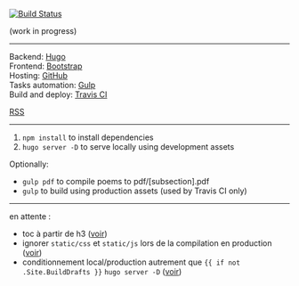 [![Build Status](https://travis-ci.org/inwardmovement/inwardmovement.github.io.svg?branch=source)](https://travis-ci.org/inwardmovement/inwardmovement.github.io)  

(work in progress)  

---

Backend: [Hugo](https://gohugo.io/)  
Frontend: [Bootstrap](http://getbootstrap.com/)  
Hosting: [GitHub](https://pages.github.com/)  
Tasks automation: [Gulp](https://gulpjs.com/)  
Build and deploy: [Travis CI](https://travis-ci.org)  

[RSS](https://inwardmovement.github.io/index.xml)  

---

1. `npm install` to install dependencies
2. `hugo server -D` to serve locally using development assets

Optionally:
- `gulp pdf` to compile poems to pdf/[subsection].pdf
- `gulp` to build using production assets (used by Travis CI only)

---

en attente :  
- toc à partir de h3 ([voir](https://gohugo.io/content-management/toc/))
- ignorer `static/css` et `static/js` lors de la compilation en production ([voir](https://discourse.gohugo.io/t/solved-ignoring-theme-assets/3584/6?u=inwardmovement))
- conditionnement local/production autrement que `{{ if not .Site.BuildDrafts }}` `hugo server -D` ([voir](https://discourse.gohugo.io/t/distinguish-production-from-development/2855/2?u=inwardmovement))
